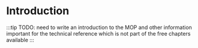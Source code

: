 # Introduction

:::tip
TODO: need to write an introduction to the MOP and other information important for the technical reference which is not part of the free chapters available
:::
